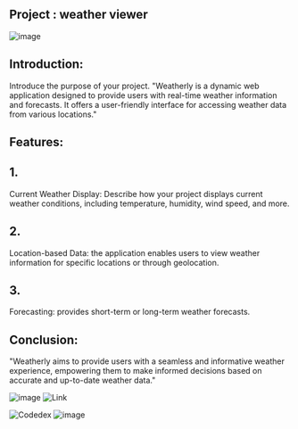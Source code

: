 ##  Project  : weather viewer 


![image](https://github.com/HAQ-NAWAZ-MALIK/Codedex-Projects-/assets/86514900/2faf78a2-ec8c-4482-8be6-2801df02bdd2)

## Introduction:

Introduce the purpose of your project.  "Weatherly is a dynamic web application designed to provide users with real-time weather information and forecasts. It offers a user-friendly interface for accessing weather data from various locations."



## Features:



## 1. 
 Current Weather Display: Describe how your project displays current weather conditions, including temperature, humidity, wind speed, and more.

## 2.
 
Location-based Data:  the application enables users to view weather information for specific locations or through geolocation.



## 3. 
Forecasting: provides short-term or long-term weather forecasts.



## Conclusion:



 "Weatherly aims to provide users with a seamless and informative weather experience, empowering them to make informed decisions based on accurate and up-to-date weather data."

![image](https://github.com/HAQ-NAWAZ-MALIK/Codedex-Projects-/assets/86514900/7bd6363e-fc79-4f78-93ec-ba3036d5ac02) ![Link](https://www.codedex.io/@HAQ-NAWAZ-MALIK)


![Codedex](https://www.codedex.io/)
![image](https://github.com/HAQ-NAWAZ-MALIK/Codedex-Projects-/assets/86514900/743bafd1-57ce-45ba-b42a-ac89b8a0bf43)
